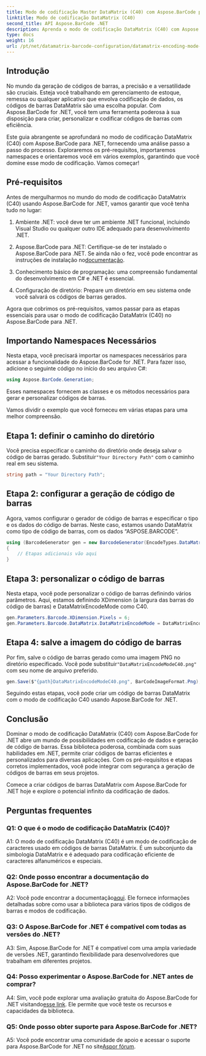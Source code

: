 ```yaml
---
title: Modo de codificação Master DataMatrix (C40) com Aspose.BarCode para .NET
linktitle: Modo de codificação DataMatrix (C40)
second_title: API Aspose.BarCode .NET
description: Aprenda o modo de codificação DataMatrix (C40) com Aspose.BarCode para .NET. Crie códigos de barras personalizados com eficiência. Explore o guia passo a passo.
type: docs
weight: 16
url: /pt/net/datamatrix-barcode-configuration/datamatrix-encoding-mode-c40/
---
```

## Introdução

No mundo da geração de códigos de barras, a precisão e a versatilidade são cruciais. Esteja você trabalhando em gerenciamento de estoque, remessa ou qualquer aplicativo que envolva codificação de dados, os códigos de barras DataMatrix são uma escolha popular. Com Aspose.BarCode for .NET, você tem uma ferramenta poderosa à sua disposição para criar, personalizar e codificar códigos de barras com eficiência.

Este guia abrangente se aprofundará no modo de codificação DataMatrix (C40) com Aspose.BarCode para .NET, fornecendo uma análise passo a passo do processo. Exploraremos os pré-requisitos, importaremos namespaces e orientaremos você em vários exemplos, garantindo que você domine esse modo de codificação. Vamos começar!

## Pré-requisitos

Antes de mergulharmos no mundo do modo de codificação DataMatrix (C40) usando Aspose.BarCode for .NET, vamos garantir que você tenha tudo no lugar:

1. Ambiente .NET: você deve ter um ambiente .NET funcional, incluindo Visual Studio ou qualquer outro IDE adequado para desenvolvimento .NET.

2.  Aspose.BarCode para .NET: Certifique-se de ter instalado o Aspose.BarCode para .NET. Se ainda não o fez, você pode encontrar as instruções de instalação no[documentação](https://reference.aspose.com/barcode/net/).

3. Conhecimento básico de programação: uma compreensão fundamental do desenvolvimento em C# e .NET é essencial.

4. Configuração de diretório: Prepare um diretório em seu sistema onde você salvará os códigos de barras gerados.

Agora que cobrimos os pré-requisitos, vamos passar para as etapas essenciais para usar o modo de codificação DataMatrix (C40) no Aspose.BarCode para .NET.

## Importando Namespaces Necessários

Nesta etapa, você precisará importar os namespaces necessários para acessar a funcionalidade do Aspose.BarCode for .NET. Para fazer isso, adicione o seguinte código no início do seu arquivo C#:

```csharp
using Aspose.BarCode.Generation;
```

Esses namespaces fornecem as classes e os métodos necessários para gerar e personalizar códigos de barras.

Vamos dividir o exemplo que você forneceu em várias etapas para uma melhor compreensão.

## Etapa 1: definir o caminho do diretório

 Você precisa especificar o caminho do diretório onde deseja salvar o código de barras gerado. Substituir`"Your Directory Path"` com o caminho real em seu sistema.

```csharp
string path = "Your Directory Path";
```

## Etapa 2: configurar a geração de código de barras

Agora, vamos configurar o gerador de código de barras e especificar o tipo e os dados do código de barras. Neste caso, estamos usando DataMatrix como tipo de código de barras, com os dados “ASPOSE.BARCODE”.

```csharp
using (BarcodeGenerator gen = new BarcodeGenerator(EncodeTypes.DataMatrix, "ASPOSE.BARCODE"))
{
    // Etapas adicionais vão aqui
}
```

## Etapa 3: personalizar o código de barras

Nesta etapa, você pode personalizar o código de barras definindo vários parâmetros. Aqui, estamos definindo XDimension (a largura das barras do código de barras) e DataMatrixEncodeMode como C40.

```csharp
gen.Parameters.Barcode.XDimension.Pixels = 6;
gen.Parameters.Barcode.DataMatrix.DataMatrixEncodeMode = DataMatrixEncodeMode.C40;
```

## Etapa 4: salve a imagem do código de barras

 Por fim, salve o código de barras gerado como uma imagem PNG no diretório especificado. Você pode substituir`"DataMatrixEncodeModeC40.png"` com seu nome de arquivo preferido.

```csharp
gen.Save($"{path}DataMatrixEncodeModeC40.png", BarCodeImageFormat.Png);
```

Seguindo estas etapas, você pode criar um código de barras DataMatrix com o modo de codificação C40 usando Aspose.BarCode for .NET.

## Conclusão

Dominar o modo de codificação DataMatrix (C40) com Aspose.BarCode for .NET abre um mundo de possibilidades em codificação de dados e geração de código de barras. Essa biblioteca poderosa, combinada com suas habilidades em .NET, permite criar códigos de barras eficientes e personalizados para diversas aplicações. Com os pré-requisitos e etapas corretos implementados, você pode integrar com segurança a geração de códigos de barras em seus projetos.

Comece a criar códigos de barras DataMatrix com Aspose.BarCode for .NET hoje e explore o potencial infinito da codificação de dados.

## Perguntas frequentes

### Q1: O que é o modo de codificação DataMatrix (C40)?

A1: O modo de codificação DataMatrix (C40) é um modo de codificação de caracteres usado em códigos de barras DataMatrix. É um subconjunto da simbologia DataMatrix e é adequado para codificação eficiente de caracteres alfanuméricos e especiais.

### Q2: Onde posso encontrar a documentação do Aspose.BarCode for .NET?

 A2: Você pode encontrar a documentação[aqui](https://reference.aspose.com/barcode/net/). Ele fornece informações detalhadas sobre como usar a biblioteca para vários tipos de códigos de barras e modos de codificação.

### Q3: O Aspose.BarCode for .NET é compatível com todas as versões do .NET?

A3: Sim, Aspose.BarCode for .NET é compatível com uma ampla variedade de versões .NET, garantindo flexibilidade para desenvolvedores que trabalham em diferentes projetos.

### Q4: Posso experimentar o Aspose.BarCode for .NET antes de comprar?

 A4: Sim, você pode explorar uma avaliação gratuita do Aspose.BarCode for .NET visitando[esse link](https://releases.aspose.com/). Ele permite que você teste os recursos e capacidades da biblioteca.

### Q5: Onde posso obter suporte para Aspose.BarCode for .NET?

A5: Você pode encontrar uma comunidade de apoio e acessar o suporte para Aspose.BarCode for .NET no site[Aspor fórum](https://forum.aspose.com/c/barcode/13).